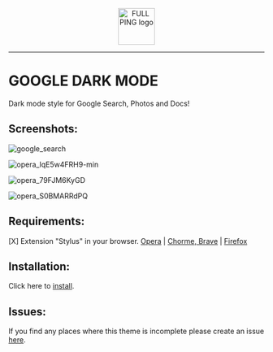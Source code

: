 
<p align="center">
   <img src="https://user-images.githubusercontent.com/48721794/78295480-834b9180-752c-11ea-946d-2b890ad6adf3.png" alt="FULL PING logo" width="72" height="72">
</p>
<hr>


 # GOOGLE DARK MODE

 Dark mode style for Google Search, Photos and Docs!

 ## Screenshots:

 ![google_search](https://user-images.githubusercontent.com/48721794/78293929-b80a1980-7529-11ea-9c8a-7c6c7eebf361.png)

![opera_lqE5w4FRH9-min](https://user-images.githubusercontent.com/48721794/78293971-cf490700-7529-11ea-89a8-c5f2c34199c0.png)

![opera_79FJM6KyGD](https://user-images.githubusercontent.com/48721794/78512312-d7ac7680-77a3-11ea-9981-674ac22e3374.jpg)

![opera_S0BMARRdPQ](https://user-images.githubusercontent.com/48721794/78512398-746f1400-77a4-11ea-8aa4-26c21a4e3147.png)


## Requirements:

[X] Extension "Stylus" in your browser. [Opera](https://userstyles.org/styles/181892/google-dark-mode-yes) | [Chorme, Brave](https://chrome.google.com/webstore/detail/stylus/clngdbkpkpeebahjckkjfobafhncgmne?hl=es) | [Firefox](https://addons.mozilla.org/es/firefox/addon/styl-us/?src=search)

## Installation:

Click here to [install](https://userstyles.org/styles/181892/google-dark-mode-yes). 

## Issues:

If you find any places where this theme is incomplete please  create an issue [here](https://github.com/MISTU-TEAM/Google-Dark-Mode/issues).

